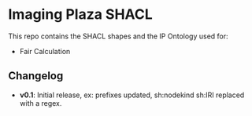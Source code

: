 # Imaging Plaza SHACL

This repo contains the SHACL shapes and the IP Ontology used for: 

- Fair Calculation


## Changelog

- **v0.1**: Initial release, ex: prefixes updated, sh:nodekind sh:IRI replaced with a regex.

